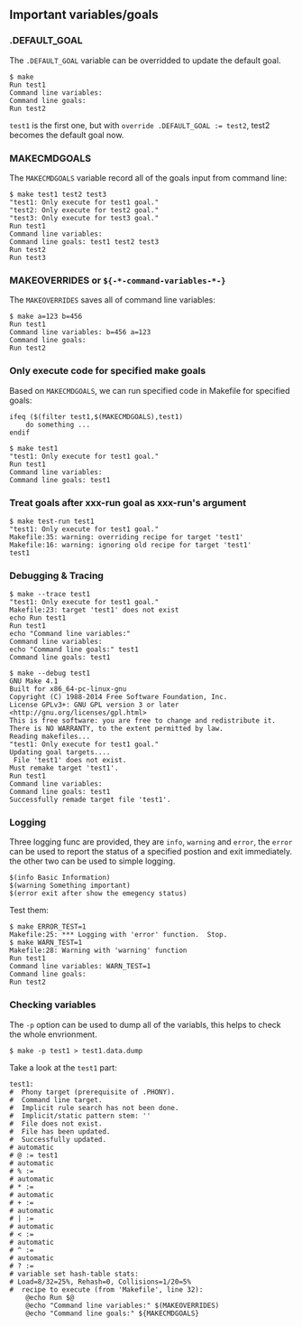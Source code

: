 

## Important variables/goals


### .DEFAULT_GOAL

The `.DEFAULT_GOAL` variable can be overridded to update the default goal.

    $ make
    Run test1
    Command line variables:
    Command line goals:
    Run test2

`test1` is the first one, but with `override .DEFAULT_GOAL := test2`, test2
becomes the default goal now.

### MAKECMDGOALS

The `MAKECMDGOALS` variable record all of the goals input from command line:

    $ make test1 test2 test3
    "test1: Only execute for test1 goal."
    "test2: Only execute for test2 goal."
    "test3: Only execute for test3 goal."
    Run test1
    Command line variables:
    Command line goals: test1 test2 test3
    Run test2
    Run test3

### MAKEOVERRIDES or `${-*-command-variables-*-}`


The `MAKEOVERRIDES` saves all of command line variables:

    $ make a=123 b=456
    Run test1
    Command line variables: b=456 a=123
    Command line goals:
    Run test2

### Only execute code for specified make goals

Based on `MAKECMDGOALS`, we can run specified code in Makefile for specified goals:

    ifeq ($(filter test1,$(MAKECMDGOALS),test1)
        do something ...
    endif

    $ make test1
    "test1: Only execute for test1 goal."
    Run test1
    Command line variables:
    Command line goals: test1

### Treat goals after xxx-run goal as xxx-run's argument

    $ make test-run test1
    "test1: Only execute for test1 goal."
    Makefile:35: warning: overriding recipe for target 'test1'
    Makefile:16: warning: ignoring old recipe for target 'test1'
    test1

### Debugging & Tracing

    $ make --trace test1
    "test1: Only execute for test1 goal."
    Makefile:23: target 'test1' does not exist
    echo Run test1
    Run test1
    echo "Command line variables:"
    Command line variables:
    echo "Command line goals:" test1
    Command line goals: test1

    $ make --debug test1
    GNU Make 4.1
    Built for x86_64-pc-linux-gnu
    Copyright (C) 1988-2014 Free Software Foundation, Inc.
    License GPLv3+: GNU GPL version 3 or later <http://gnu.org/licenses/gpl.html>
    This is free software: you are free to change and redistribute it.
    There is NO WARRANTY, to the extent permitted by law.
    Reading makefiles...
    "test1: Only execute for test1 goal."
    Updating goal targets....
     File 'test1' does not exist.
    Must remake target 'test1'.
    Run test1
    Command line variables:
    Command line goals: test1
    Successfully remade target file 'test1'.

### Logging

Three logging func are provided, they are `info`, `warning` and `error`, the
`error` can be used to report the status of a specified postion and exit
immediately. the other two can be used to simple logging.

    $(info Basic Information)
    $(warning Something important)
    $(error exit after show the emegency status)

Test them:

    $ make ERROR_TEST=1
    Makefile:25: *** Logging with 'error' function.  Stop.
    $ make WARN_TEST=1
    Makefile:28: Warning with 'warning' function
    Run test1
    Command line variables: WARN_TEST=1
    Command line goals:
    Run test2

### Checking variables

The `-p` option can be used to dump all of the variabls, this helps to check
the whole envrionment.


    $ make -p test1 > test1.data.dump

Take a look at the `test1` part:

    test1:
    #  Phony target (prerequisite of .PHONY).
    #  Command line target.
    #  Implicit rule search has not been done.
    #  Implicit/static pattern stem: ''
    #  File does not exist.
    #  File has been updated.
    #  Successfully updated.
    # automatic
    # @ := test1
    # automatic
    # % := 
    # automatic
    # * := 
    # automatic
    # + := 
    # automatic
    # | := 
    # automatic
    # < := 
    # automatic
    # ^ := 
    # automatic
    # ? := 
    # variable set hash-table stats:
    # Load=8/32=25%, Rehash=0, Collisions=1/20=5%
    #  recipe to execute (from 'Makefile', line 32):
    	@echo Run $@
    	@echo "Command line variables:" $(MAKEOVERRIDES)
    	@echo "Command line goals:" ${MAKECMDGOALS}
